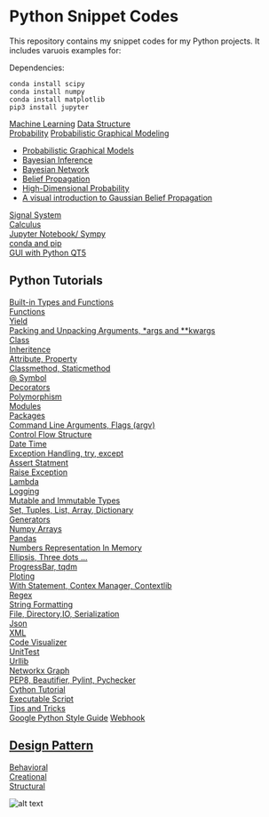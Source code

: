 # Python Snippet Codes

This repository contains my snippet codes for my Python projects. It includes varuois examples for:

Dependencies:
```
conda install scipy
conda install numpy
conda install matplotlib
pip3 install jupyter
```


[Machine Learning](Machine_Learning/README.md)
[Data Structure](data_structure)    
[Probability](probability/README.md)
[Probabilistic Graphical Modeling](probabilistic_graphical_modeling/README.md)
- [Probabilistic Graphical Models](probabilistic_graphical_modeling/probabilistic_graphical_models.ipynb)  
- [Bayesian Inference](probabilistic_graphical_modeling/bayesian_inference.ipynb)  
- [Bayesian Network](probabilistic_graphical_modeling/bayesian_network.ipynb)  
- [Belief Propagation](probabilistic_graphical_modeling/belief_propagation.ipynb)  
- [High-Dimensional Probability](https://www.math.uci.edu/~rvershyn/teaching/hdp/hdp.html)
- [A visual introduction to Gaussian Belief Propagation](https://gaussianbp.github.io/)

[Signal System](signal_system/README.md)    
[Calculus](calculus/README.md)    
[Jupyter Notebook/ Sympy](Jupyter_Tutorial)  
[conda and pip](docs/conda_pip.md)  
[GUI with Python QT5](PyQT5)  

## Python Tutorials
[Built-in Types and Functions](docs/built_in_types_functions.md)  
[Functions](Tutorials/functions.py)  
[Yield](docs/yield.md)  
[Packing and Unpacking Arguments, *args and **kwargs](docs/packing_unpacking_arguments_args_kwargs.md)    
[Class](docs/class.md)  
[Inheritence](Tutorials/class/inheritence.py)  
[Attribute, Property](Tutorials/class/attribute_property_setter_getattr_setattr.py)  
[Classmethod, Staticmethod](Tutorials/class/classmethod_staticmethod.py)  
[@ Symbol](Tutorials/@_symbol.py)  
[Decorators](Tutorials/decorators.py)  
[Polymorphism](Tutorials/class/polymorphism.py)  
[Modules](docs/module.md)  
[Packages](docs/packages.md)  
[Command Line Arguments, Flags (argv)](docs/argparse.md)  
[Control Flow Structure](Tutorials/control-flow_structure.py)  
[Date Time](Tutorials/date_time.py)  
[Exception Handling, try, except](Tutorials/exception_handling.py)  
[Assert Statment](Tutorials/assert_statment.py)    
[Raise Exception](Tutorials/raise_exception.py)  
[Lambda](Tutorials/lambda.py)  
[Logging](docs/logging_code.md)  
[Mutable and Immutable Types](docs/mutable_vs_immutable.md)  
[Set, Tuples, List, Array, Dictionary](docs/set_tuples_list_array_dictionary_collections.md)  
[Generators](docs/generators.md)  
[Numpy Arrays](docs/numpy.md)  
[Pandas](docs/pandas.md)  
[Numbers Representation In Memory](Tutorials/numbers_representation_in_memory.py)  
[Ellipsis, Three dots ... ](docs/ellipsis_three_dots.md)  
[ProgressBar, tqdm](Tutorials/)  
[Ploting](Tutorials/ploting.py)  
[With Statement, Contex Manager, Contextlib](docs/with_statement_contex_manager_contextlib.md)  
[Regex](Tutorials/regex.py)  
[String Formatting](docs/string_formatting.md)    
[File, Directory,IO, Serialization](Tutorials/file_directory_io_serialization.py)  
[Json](Tutorials/json_code.py)  
[XML](Tutorials/xml_parsing.py)    
[Code Visualizer](http://pythontutor.com/visualize.html#mode=display)  
[UnitTest](Tutorials/unit_test)  
[Urllib](Tutorials/urllib_code.py)  
[Networkx Graph](Tutorials/networkx_graph)  
[PEP8, Beautifier, Pylint, Pychecker](Tutorials/pep8_beautifier_pylint.py)  
[Cython Tutorial](Tutorials/cython_tutorial)  
[Executable Script](Tutorials/executable_script.py)  
[Tips and Tricks](docs/tips.md)  
[Google Python Style Guide](https://google.github.io/styleguide/pyguide.html)
[Webhook](docs/webhook.md)

## [Design Pattern](Tutorials/design_pattern)
[Behavioral](Tutorials/design_pattern/Behavioral)  
[Creational](Tutorials/design_pattern/Creational)  
[Structural](Tutorials/design_pattern/Structural)  


![alt text](https://img.shields.io/badge/license-BSD-blue.svg)
